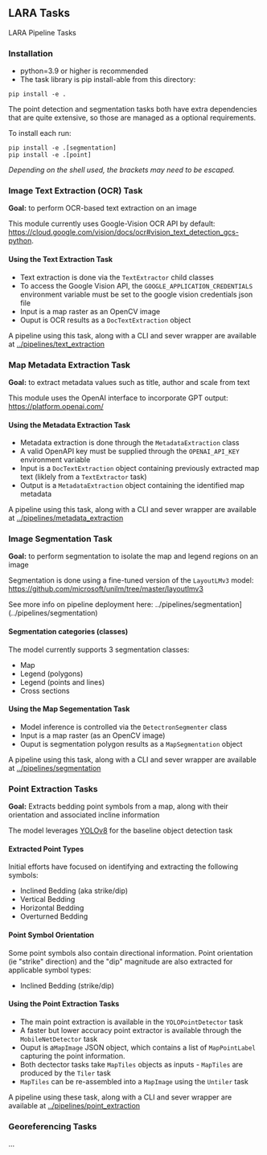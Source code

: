 ## LARA Tasks
LARA Pipeline Tasks


### Installation

* python=3.9 or higher is recommended
* The task library is pip install-able from this directory:
```
pip install -e .
```

The point detection and segmentation tasks both have extra dependencies that are quite extensive, so those are managed as a optional requirements.

To install each run:

```
pip install -e .[segmentation]
pip install -e .[point]
```

*Depending on the shell used, the brackets may need to be escaped.*

### Image Text Extraction (OCR) Task

**Goal:** to perform OCR-based text extraction on an image

This module currently uses Google-Vision OCR API by default:
https://cloud.google.com/vision/docs/ocr#vision_text_detection_gcs-python.


#### Using the Text Extraction Task

* Text extraction is done via the `TextExtractor` child classes
* To access the Google Vision API, the `GOOGLE_APPLICATION_CREDENTIALS` environment variable must be set to the google vision credentials json file
* Input is a map raster as an OpenCV image
* Ouput is OCR results as a `DocTextExtraction` object

A pipeline using this task, along with a CLI and sever wrapper are available at [../pipelines/text_extraction](../pipelines/text_extraction)

### Map Metadata Extraction Task

**Goal:** to extract metadata values such as title, author and scale from text

This module uses the OpenAI interface to incorporate GPT output: https://platform.openai.com/

#### Using the Metadata Extraction Task

* Metadata extraction is done through the `MetadataExtraction` class
* A valid OpenAPI key must be supplied through the `OPENAI_API_KEY` environment variable
* Input is a `DocTextExtraction` object containing previously extracted map text (liklely from a `TextExtractor` task)
* Output is a `MetadataExtraction` object containing the identified map metadata

A pipeline using this task, along with a CLI and sever wrapper are available at [../pipelines/metadata_extraction](../pipelines/metadata_extraction)

### Image Segmentation Task

**Goal:** to perform segmentation to isolate the map and legend regions on an image

Segmentation is done using a fine-tuned version of the `LayoutLMv3` model:
https://github.com/microsoft/unilm/tree/master/layoutlmv3

See more info on pipeline deployment here: ../pipelines/segmentation](../pipelines/segmentation)

#### Segmentation categories (classes)

The model currently supports 3 segmentation classes:
* Map
* Legend (polygons)
* Legend (points and lines)
* Cross sections

#### Using the Map Segementation Task
* Model inference is controlled via the `DetectronSegmenter` class
* Input is a map raster (as an OpenCV image)
* Ouput is segmentation polygon results as a `MapSegmentation` object

A pipeline using this task, along with a CLI and sever wrapper are available at [../pipelines/segmentation](../pipelines/segmentation)

### Point Extraction Tasks ###

**Goal:** Extracts bedding point symbols from a map, along with their orientation and associated incline information

The model leverages [YOLOv8](https://github.com/ultralytics/ultralytics) for the baseline object detection task

#### Extracted Point Types ####
Initial efforts have focused on identifying and extracting the following symbols:
* Inclined Bedding (aka strike/dip)
* Vertical Bedding
* Horizontal Bedding
* Overturned Bedding

#### Point Symbol Orientation ####
Some point symbols also contain directional information.
Point orientation (ie "strike" direction) and the "dip" magnitude are also extracted for applicable symbol types:
* Inclined Bedding (strike/dip)

#### Using the Point Extraction Tasks ####
* The main point extraction is available in the `YOLOPointDetector` task
* A faster but lower accuracy point extractor is available through the `MobileNetDetector` task
* Ouput is a`MapImage` JSON object, which contains a list of `MapPointLabel` capturing the point information.
* Both dectector tasks take `MapTiles` objects as inputs - `MapTiles` are produced by the `Tiler` task
* `MapTiles` can be re-assembled into a `MapImage` using the `Untiler` task

A pipeline using these task, along with a CLI and sever wrapper are available at [../pipelines/point_extraction](../pipelines/point_extraction)

### Georeferencing Tasks ###

...